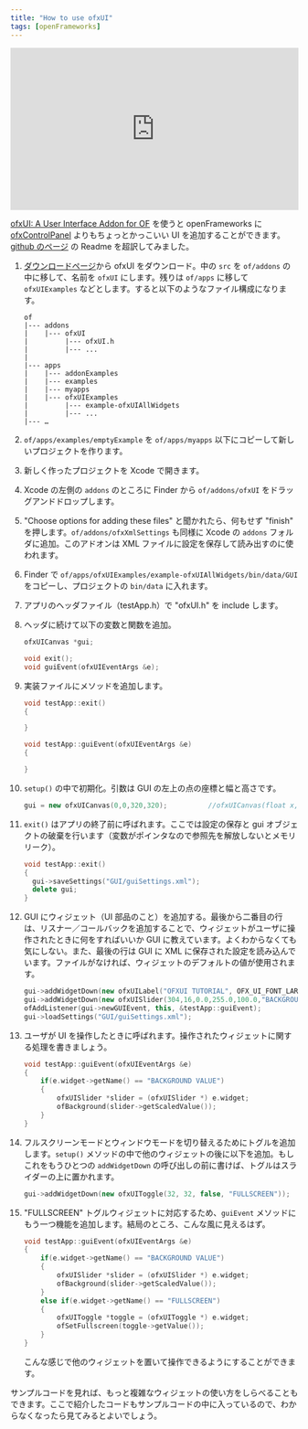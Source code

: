 ```yaml
---
title: "How to use ofxUI"
tags: [openFrameworks]
---
```


<div style="padding:56.25% 0 0 0;position:relative;"><iframe src="https://player.vimeo.com/video/36385123" style="position:absolute;top:0;left:0;width:100%;height:100%;" frameborder="0" allow="autoplay; fullscreen" allowfullscreen></iframe></div>

[ofxUI: A User Interface Addon for OF](http://www.syedrezaali.com/blog/?p=2172) を使うと openFrameworks に [ofxControlPanel](https://github.com/ofTheo/ofxControlPanel) よりもちょっとかっこいい UI を追加することができます。[github のページ](https://github.com/rezaali/ofxUI) の Readme を超訳してみました。

1. [ダウンロードページ](https://github.com/rezaali/ofxUI/downloads)から ofxUI をダウンロード。中の `src` を `of/addons` の中に移して、名前を `ofxUI` にします。残りは `of/apps` に移して `ofxUIExamples` などとします。すると以下のようなファイル構成になります。

   ```
   of
   |--- addons
   |    |--- ofxUI
   |         |--- ofxUI.h
   |         |--- ...
   |
   |--- apps
   |    |--- addonExamples
   |    |--- examples
   |    |--- myapps
   |    |--- ofxUIExamples
   |         |--- example-ofxUIAllWidgets
   |         |--- ...
   |--- …
   ```

2. `of/apps/examples/emptyExample` を `of/apps/myapps` 以下にコピーして新しいプロジェクトを作ります。
3. 新しく作ったプロジェクトを Xcode で開きます。
4. Xcode の左側の `addons` のところに Finder から `of/addons/ofxUI` をドラッグアンドドロップします。
5. "Choose options for adding these files" と聞かれたら、何もせず "finish" を押します。`of/addons/ofxXmlSettings` も同様に Xcode の `addons` フォルダに追加。このアドオンは XML ファイルに設定を保存して読み出すのに使われます。
6. Finder で `of/apps/ofxUIExamples/example-ofxUIAllWidgets/bin/data/GUI` をコピーし、プロジェクトの `bin/data` に入れます。
7. アプリのヘッダファイル（testApp.h）で "ofxUI.h" を include します。
8. ヘッダに続けて以下の変数と関数を追加。

   ```cpp
   ofxUICanvas *gui;

   void exit();
   void guiEvent(ofxUIEventArgs &e);
   ```

9. 実装ファイルにメソッドを追加します。

   ```cpp
   void testApp::exit()
   {

   }

   void testApp::guiEvent(ofxUIEventArgs &e)
   {

   }
   ```

10. `setup()` の中で初期化。引数は GUI の左上の点の座標と幅と高さです。

    ```cpp
    gui = new ofxUICanvas(0,0,320,320);          //ofxUICanvas(float x, float y, float width, float height)
    ```

11. `exit()` はアプリの終了前に呼ばれます。ここでは設定の保存と gui オブジェクトの破棄を行います（変数がポインタなので参照先を解放しないとメモリリーク）。

    ```cpp
    void testApp::exit()
    {
      gui->saveSettings("GUI/guiSettings.xml");
      delete gui;
    }
    ```

12. GUI にウィジェット（UI 部品のこと）を追加する。最後から二番目の行は、リスナー／コールバックを追加することで、ウィジェットがユーザに操作されたときに何をすればいいか GUI に教えています。よくわからなくても気にしない。また、最後の行は GUI に XML に保存された設定を読み込んでいます。ファイルがなければ、ウィジェットのデフォルトの値が使用されます。

    ```cpp
    gui->addWidgetDown(new ofxUILabel("OFXUI TUTORIAL", OFX_UI_FONT_LARGE));
    gui->addWidgetDown(new ofxUISlider(304,16,0.0,255.0,100.0,"BACKGROUND VALUE"));
    ofAddListener(gui->newGUIEvent, this, &testApp::guiEvent);
    gui->loadSettings("GUI/guiSettings.xml");
    ```

13. ユーザが UI を操作したときに呼ばれます。操作されたウィジェットに関する処理を書きましょう。

    ```cpp
    void testApp::guiEvent(ofxUIEventArgs &e)
    {
        if(e.widget->getName() == "BACKGROUND VALUE")
        {
            ofxUISlider *slider = (ofxUISlider *) e.widget;
            ofBackground(slider->getScaledValue());
        }
    }
    ```

14. フルスクリーンモードとウィンドウモードを切り替えるためにトグルを追加します。`setup()` メソッドの中で他のウィジェットの後に以下を追加。もしこれをもうひとつの `addWidgetDown` の呼び出しの前に書けば、トグルはスライダーの上に置かれます。

    ```cpp
    gui->addWidgetDown(new ofxUIToggle(32, 32, false, "FULLSCREEN"));
    ```

15. "FULLSCREEN" トグルウィジェットに対応するため、`guiEvent` メソッドにもう一つ機能を追加します。結局のところ、こんな風に見えるはず。

    ```cpp
    void testApp::guiEvent(ofxUIEventArgs &e)
    {
        if(e.widget->getName() == "BACKGROUND VALUE")
        {
            ofxUISlider *slider = (ofxUISlider *) e.widget;
            ofBackground(slider->getScaledValue());
        }
        else if(e.widget->getName() == "FULLSCREEN")
        {
            ofxUIToggle *toggle = (ofxUIToggle *) e.widget;
            ofSetFullscreen(toggle->getValue());
        }
    }
    ```

    こんな感じで他のウィジェットを置いて操作できるようにすることができます。

サンプルコードを見れば、もっと複雑なウィジェットの使い方をしらべることもできます。ここで紹介したコードもサンプルコードの中に入っているので、わからなくなったら見てみるとよいでしょう。
